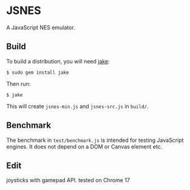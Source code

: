 JSNES
=====

A JavaScript NES emulator.

Build
-----

To build a distribution, you will need [jake](http://github.com/jcoglan/jake):

    $ sudo gem install jake

Then run:

    $ jake

This will create ``jsnes-min.js`` and ``jsnes-src.js`` in ``build/``.

Benchmark
---------

The benchmark in ``test/benchmark.js`` is intended for testing JavaScript 
engines. It does not depend on a DOM or Canvas element etc.

Edit
----

joysticks with gamepad API. tested on Chrome 17
